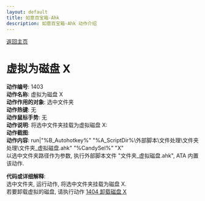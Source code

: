 ```yaml
---
layout: default
title: 如意百宝箱-Ahk
description: 如意百宝箱-Ahk 动作介绍
---
```


[返回主页](../index.md)

# [](#header-2) 虚拟为磁盘 X

**动作编号**: 1403  
**动作名称**: 虚拟为磁盘 X  
**动作作用的对象**: 选中文件夹  
**动作热键**: 无  
**动作鼠标手势**: 无  
**动作说明**: 将选中文件夹挂载为虚拟磁盘 X:  
**动作截图**:  
**动作内容**: run|"%B_Autohotkey%" "%A_ScriptDir%\外部脚本\文件处理\文件夹处理\文件夹_虚拟磁盘.ahk" "%CandySel%" "X"  
以选中文件夹路径作为参数, 执行外部脚本文件 "文件夹_虚拟磁盘.ahk", ATA 内置该动作.

**代码或详细解释**:  
选中文件夹, 运行动作, 将选中文件夹挂载为磁盘 X.  
若要卸载虚拟的磁盘, 请执行动作 [1404 卸载磁盘 X](1404.md)